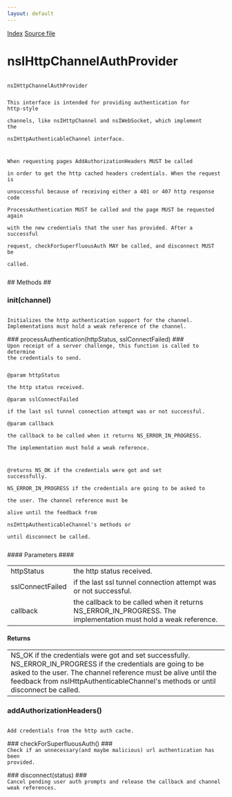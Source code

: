 ```yaml
---
layout: default
---
```

<div id='links'><a href="../index.html">Index</a>
<a href="http://dxr.mozilla.org/mozilla-central/source/netwerk/protocol/http/nsIHttpChannelAuthProvider.idl">Source file</a>
</div>

# nsIHttpChannelAuthProvider #
<code>  
nsIHttpChannelAuthProvider  
  
This interface is intended for providing authentication for http-style  
channels, like nsIHttpChannel and nsIWebSocket, which implement the  
nsIHttpAuthenticableChannel interface.  
  
When requesting pages AddAuthorizationHeaders MUST be called  
in order to get the http cached headers credentials. When the request is  
unsuccessful because of receiving either a 401 or 407 http response code  
ProcessAuthentication MUST be called and the page MUST be requested again  
with the new credentials that the user has provided. After a successful  
request, checkForSuperfluousAuth MAY be called, and disconnect MUST be  
called.  
  
</code>
## Methods ##

### init(channel) ###
<code>  
Initializes the http authentication support for the channel.  
Implementations must hold a weak reference of the channel.  
  
</code>
### processAuthentication(httpStatus, sslConnectFailed) ###
<code>  
Upon receipt of a server challenge, this function is called to determine  
the credentials to send.  
  
@param httpStatus  
       the http status received.  
@param sslConnectFailed  
       if the last ssl tunnel connection attempt was or not successful.  
@param callback  
       the callback to be called when it returns NS_ERROR_IN_PROGRESS.  
       The implementation must hold a weak reference.  
  
@returns NS_OK if the credentials were got and set successfully.  
         NS_ERROR_IN_PROGRESS if the credentials are going to be asked to  
                              the user. The channel reference must be  
                              alive until the feedback from  
                              nsIHttpAuthenticableChannel's methods or  
                              until disconnect be called.  
  
</code>
#### Parameters ####

<table>

<tr>
<td>httpStatus</td>
<td>       the http status received.  
</td>
</tr>

<tr>
<td>sslConnectFailed</td>
<td>       if the last ssl tunnel connection attempt was or not successful.  
</td>
</tr>

<tr>
<td>callback</td>
<td>       the callback to be called when it returns NS_ERROR_IN_PROGRESS.  
       The implementation must hold a weak reference.  
</td>
</tr>

</table>

#### Returns ####

<table>

<tr>
<td>NS_OK if the credentials were got and set successfully.  
         NS_ERROR_IN_PROGRESS if the credentials are going to be asked to  
                              the user. The channel reference must be  
                              alive until the feedback from  
                              nsIHttpAuthenticableChannel's methods or  
                              until disconnect be called.  
</td>
</tr>

</table>

### addAuthorizationHeaders() ###
<code>  
Add credentials from the http auth cache.  
  
</code>
### checkForSuperfluousAuth() ###
<code>  
Check if an unnecessary(and maybe malicious) url authentication has been  
provided.  
  
</code>
### disconnect(status) ###
<code>  
Cancel pending user auth prompts and release the callback and channel  
weak references.  
  
</code>